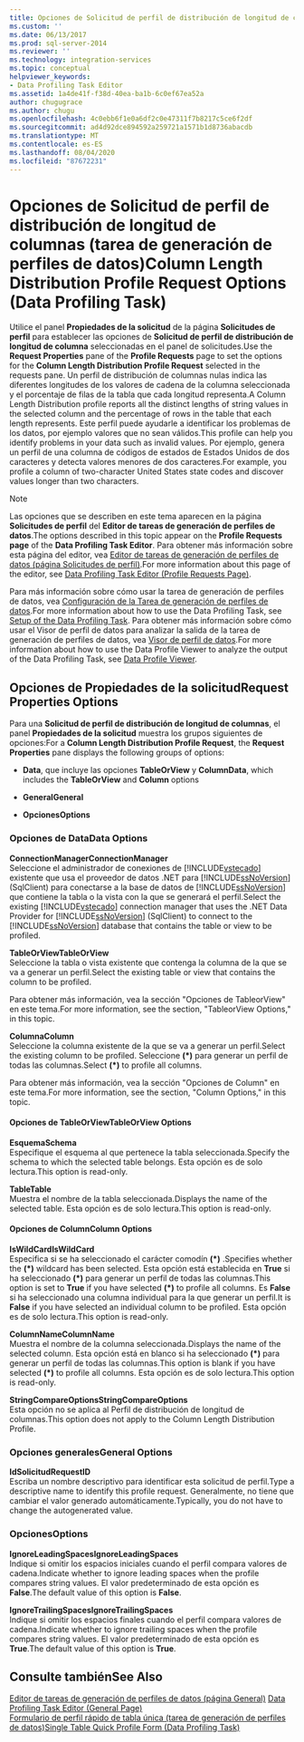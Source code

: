 ```yaml
---
title: Opciones de Solicitud de perfil de distribución de longitud de columnas (tarea de generación de perfiles de datos) | Microsoft Docs
ms.custom: ''
ms.date: 06/13/2017
ms.prod: sql-server-2014
ms.reviewer: ''
ms.technology: integration-services
ms.topic: conceptual
helpviewer_keywords:
- Data Profiling Task Editor
ms.assetid: 1a4de41f-f38d-40ea-ba1b-6c0ef67ea52a
author: chugugrace
ms.author: chugu
ms.openlocfilehash: 4c0ebb6f1e0a6df2c0e47311f7b8217c5ce6f2df
ms.sourcegitcommit: ad4d92dce894592a259721a1571b1d8736abacdb
ms.translationtype: MT
ms.contentlocale: es-ES
ms.lasthandoff: 08/04/2020
ms.locfileid: "87672231"
---
```

# <a name="column-length-distribution-profile-request-options-data-profiling-task"></a><span data-ttu-id="4f8fb-102">Opciones de Solicitud de perfil de distribución de longitud de columnas (tarea de generación de perfiles de datos)</span><span class="sxs-lookup"><span data-stu-id="4f8fb-102">Column Length Distribution Profile Request Options (Data Profiling Task)</span></span>
  <span data-ttu-id="4f8fb-103">Utilice el panel **Propiedades de la solicitud** de la página **Solicitudes de perfil** para establecer las opciones de **Solicitud de perfil de distribución de longitud de columna** seleccionadas en el panel de solicitudes.</span><span class="sxs-lookup"><span data-stu-id="4f8fb-103">Use the **Request Properties** pane of the **Profile Requests** page to set the options for the **Column Length Distribution Profile Request** selected in the requests pane.</span></span> <span data-ttu-id="4f8fb-104">Un perfil de distribución de columnas nulas indica las diferentes longitudes de los valores de cadena de la columna seleccionada y el porcentaje de filas de la tabla que cada longitud representa.</span><span class="sxs-lookup"><span data-stu-id="4f8fb-104">A Column Length Distribution profile reports all the distinct lengths of string values in the selected column and the percentage of rows in the table that each length represents.</span></span> <span data-ttu-id="4f8fb-105">Este perfil puede ayudarle a identificar los problemas de los datos, por ejemplo valores que no sean válidos.</span><span class="sxs-lookup"><span data-stu-id="4f8fb-105">This profile can help you identify problems in your data such as invalid values.</span></span> <span data-ttu-id="4f8fb-106">Por ejemplo, genera un perfil de una columna de códigos de estados de Estados Unidos de dos caracteres y detecta valores menores de dos caracteres.</span><span class="sxs-lookup"><span data-stu-id="4f8fb-106">For example, you profile a column of two-character United States state codes and discover values longer than two characters.</span></span>  
  
> [!NOTE]  
>  <span data-ttu-id="4f8fb-107">Las opciones que se describen en este tema aparecen en la página **Solicitudes de perfil** del **Editor de tareas de generación de perfiles de datos**.</span><span class="sxs-lookup"><span data-stu-id="4f8fb-107">The options described in this topic appear on the **Profile Requests page** of the **Data Profiling Task Editor**.</span></span> <span data-ttu-id="4f8fb-108">Para obtener más información sobre esta página del editor, vea [Editor de tareas de generación de perfiles de datos &#40;página Solicitudes de perfil&#41;](data-profiling-task-editor-profile-requests-page.md).</span><span class="sxs-lookup"><span data-stu-id="4f8fb-108">For more information about this page of the editor, see [Data Profiling Task Editor &#40;Profile Requests Page&#41;](data-profiling-task-editor-profile-requests-page.md).</span></span>  
  
 <span data-ttu-id="4f8fb-109">Para más información sobre cómo usar la tarea de generación de perfiles de datos, vea [Configuración de la Tarea de generación de perfiles de datos](data-profiling-task.md).</span><span class="sxs-lookup"><span data-stu-id="4f8fb-109">For more information about how to use the Data Profiling Task, see [Setup of the Data Profiling Task](data-profiling-task.md).</span></span> <span data-ttu-id="4f8fb-110">Para obtener más información sobre cómo usar el Visor de perfil de datos para analizar la salida de la tarea de generación de perfiles de datos, vea [Visor de perfil de datos](data-profile-viewer.md).</span><span class="sxs-lookup"><span data-stu-id="4f8fb-110">For more information about how to use the Data Profile Viewer to analyze the output of the Data Profiling Task, see [Data Profile Viewer](data-profile-viewer.md).</span></span>  
  
## <a name="request-properties-options"></a><span data-ttu-id="4f8fb-111">Opciones de Propiedades de la solicitud</span><span class="sxs-lookup"><span data-stu-id="4f8fb-111">Request Properties Options</span></span>  
 <span data-ttu-id="4f8fb-112">Para una **Solicitud de perfil de distribución de longitud de columnas**, el panel **Propiedades de la solicitud** muestra los grupos siguientes de opciones:</span><span class="sxs-lookup"><span data-stu-id="4f8fb-112">For a **Column Length Distribution Profile Request**, the **Request Properties** pane displays the following groups of options:</span></span>  
  
-   <span data-ttu-id="4f8fb-113">**Data**, que incluye las opciones **TableOrView** y **Column**</span><span class="sxs-lookup"><span data-stu-id="4f8fb-113">**Data**, which includes the **TableOrView** and **Column** options</span></span>  
  
-   <span data-ttu-id="4f8fb-114">**General**</span><span class="sxs-lookup"><span data-stu-id="4f8fb-114">**General**</span></span>  
  
-   <span data-ttu-id="4f8fb-115">**Opciones**</span><span class="sxs-lookup"><span data-stu-id="4f8fb-115">**Options**</span></span>  
  
### <a name="data-options"></a><span data-ttu-id="4f8fb-116">Opciones de Data</span><span class="sxs-lookup"><span data-stu-id="4f8fb-116">Data Options</span></span>  
 <span data-ttu-id="4f8fb-117">**ConnectionManager**</span><span class="sxs-lookup"><span data-stu-id="4f8fb-117">**ConnectionManager**</span></span>  
 <span data-ttu-id="4f8fb-118">Seleccione el administrador de conexiones de [!INCLUDE[vstecado](../../includes/vstecado-md.md)] existente que usa el proveedor de datos .NET para [!INCLUDE[ssNoVersion](../../includes/ssnoversion-md.md)] (SqlClient) para conectarse a la base de datos de [!INCLUDE[ssNoVersion](../../includes/ssnoversion-md.md)] que contiene la tabla o la vista con la que se generará el perfil.</span><span class="sxs-lookup"><span data-stu-id="4f8fb-118">Select the existing [!INCLUDE[vstecado](../../includes/vstecado-md.md)] connection manager that uses the .NET Data Provider for [!INCLUDE[ssNoVersion](../../includes/ssnoversion-md.md)] (SqlClient) to connect to the [!INCLUDE[ssNoVersion](../../includes/ssnoversion-md.md)] database that contains the table or view to be profiled.</span></span>  
  
 <span data-ttu-id="4f8fb-119">**TableOrView**</span><span class="sxs-lookup"><span data-stu-id="4f8fb-119">**TableOrView**</span></span>  
 <span data-ttu-id="4f8fb-120">Seleccione la tabla o vista existente que contenga la columna de la que se va a generar un perfil.</span><span class="sxs-lookup"><span data-stu-id="4f8fb-120">Select the existing table or view that contains the column to be profiled.</span></span>  
  
 <span data-ttu-id="4f8fb-121">Para obtener más información, vea la sección "Opciones de TableorView" en este tema.</span><span class="sxs-lookup"><span data-stu-id="4f8fb-121">For more information, see the section, "TableorView Options," in this topic.</span></span>  
  
 <span data-ttu-id="4f8fb-122">**Columna**</span><span class="sxs-lookup"><span data-stu-id="4f8fb-122">**Column**</span></span>  
 <span data-ttu-id="4f8fb-123">Seleccione la columna existente de la que se va a generar un perfil.</span><span class="sxs-lookup"><span data-stu-id="4f8fb-123">Select the existing column to be profiled.</span></span> <span data-ttu-id="4f8fb-124">Seleccione **(\*)** para generar un perfil de todas las columnas.</span><span class="sxs-lookup"><span data-stu-id="4f8fb-124">Select **(\*)** to profile all columns.</span></span>  
  
 <span data-ttu-id="4f8fb-125">Para obtener más información, vea la sección "Opciones de Column" en este tema.</span><span class="sxs-lookup"><span data-stu-id="4f8fb-125">For more information, see the section, "Column Options," in this topic.</span></span>  
  
#### <a name="tableorview-options"></a><span data-ttu-id="4f8fb-126">Opciones de TableOrView</span><span class="sxs-lookup"><span data-stu-id="4f8fb-126">TableOrView Options</span></span>  
 <span data-ttu-id="4f8fb-127">**Esquema**</span><span class="sxs-lookup"><span data-stu-id="4f8fb-127">**Schema**</span></span>  
 <span data-ttu-id="4f8fb-128">Especifique el esquema al que pertenece la tabla seleccionada.</span><span class="sxs-lookup"><span data-stu-id="4f8fb-128">Specify the schema to which the selected table belongs.</span></span> <span data-ttu-id="4f8fb-129">Esta opción es de solo lectura.</span><span class="sxs-lookup"><span data-stu-id="4f8fb-129">This option is read-only.</span></span>  
  
 <span data-ttu-id="4f8fb-130">**Table**</span><span class="sxs-lookup"><span data-stu-id="4f8fb-130">**Table**</span></span>  
 <span data-ttu-id="4f8fb-131">Muestra el nombre de la tabla seleccionada.</span><span class="sxs-lookup"><span data-stu-id="4f8fb-131">Displays the name of the selected table.</span></span> <span data-ttu-id="4f8fb-132">Esta opción es de solo lectura.</span><span class="sxs-lookup"><span data-stu-id="4f8fb-132">This option is read-only.</span></span>  
  
#### <a name="column-options"></a><span data-ttu-id="4f8fb-133">Opciones de Column</span><span class="sxs-lookup"><span data-stu-id="4f8fb-133">Column Options</span></span>  
 <span data-ttu-id="4f8fb-134">**IsWildCard**</span><span class="sxs-lookup"><span data-stu-id="4f8fb-134">**IsWildCard**</span></span>  
 <span data-ttu-id="4f8fb-135">Especifica si se ha seleccionado el carácter comodín **(\*)** .</span><span class="sxs-lookup"><span data-stu-id="4f8fb-135">Specifies whether the **(\*)** wildcard has been selected.</span></span> <span data-ttu-id="4f8fb-136">Esta opción está establecida en **True** si ha seleccionado **(\*)** para generar un perfil de todas las columnas.</span><span class="sxs-lookup"><span data-stu-id="4f8fb-136">This option is set to **True** if you have selected **(\*)** to profile all columns.</span></span> <span data-ttu-id="4f8fb-137">Es **False** si ha seleccionado una columna individual para la que generar un perfil.</span><span class="sxs-lookup"><span data-stu-id="4f8fb-137">It is **False** if you have selected an individual column to be profiled.</span></span> <span data-ttu-id="4f8fb-138">Esta opción es de solo lectura.</span><span class="sxs-lookup"><span data-stu-id="4f8fb-138">This option is read-only.</span></span>  
  
 <span data-ttu-id="4f8fb-139">**ColumnName**</span><span class="sxs-lookup"><span data-stu-id="4f8fb-139">**ColumnName**</span></span>  
 <span data-ttu-id="4f8fb-140">Muestra el nombre de la columna seleccionada.</span><span class="sxs-lookup"><span data-stu-id="4f8fb-140">Displays the name of the selected column.</span></span> <span data-ttu-id="4f8fb-141">Esta opción está en blanco si ha seleccionado **(\*)** para generar un perfil de todas las columnas.</span><span class="sxs-lookup"><span data-stu-id="4f8fb-141">This option is blank if you have selected **(\*)** to profile all columns.</span></span> <span data-ttu-id="4f8fb-142">Esta opción es de solo lectura.</span><span class="sxs-lookup"><span data-stu-id="4f8fb-142">This option is read-only.</span></span>  
  
 <span data-ttu-id="4f8fb-143">**StringCompareOptions**</span><span class="sxs-lookup"><span data-stu-id="4f8fb-143">**StringCompareOptions**</span></span>  
 <span data-ttu-id="4f8fb-144">Esta opción no se aplica al Perfil de distribución de longitud de columnas.</span><span class="sxs-lookup"><span data-stu-id="4f8fb-144">This option does not apply to the Column Length Distribution Profile.</span></span>  
  
### <a name="general-options"></a><span data-ttu-id="4f8fb-145">Opciones generales</span><span class="sxs-lookup"><span data-stu-id="4f8fb-145">General Options</span></span>  
 <span data-ttu-id="4f8fb-146">**IdSolicitud**</span><span class="sxs-lookup"><span data-stu-id="4f8fb-146">**RequestID**</span></span>  
 <span data-ttu-id="4f8fb-147">Escriba un nombre descriptivo para identificar esta solicitud de perfil.</span><span class="sxs-lookup"><span data-stu-id="4f8fb-147">Type a descriptive name to identify this profile request.</span></span> <span data-ttu-id="4f8fb-148">Generalmente, no tiene que cambiar el valor generado automáticamente.</span><span class="sxs-lookup"><span data-stu-id="4f8fb-148">Typically, you do not have to change the autogenerated value.</span></span>  
  
### <a name="options"></a><span data-ttu-id="4f8fb-149">Opciones</span><span class="sxs-lookup"><span data-stu-id="4f8fb-149">Options</span></span>  
 <span data-ttu-id="4f8fb-150">**IgnoreLeadingSpaces**</span><span class="sxs-lookup"><span data-stu-id="4f8fb-150">**IgnoreLeadingSpaces**</span></span>  
 <span data-ttu-id="4f8fb-151">Indique si omitir los espacios iniciales cuando el perfil compara valores de cadena.</span><span class="sxs-lookup"><span data-stu-id="4f8fb-151">Indicate whether to ignore leading spaces when the profile compares string values.</span></span> <span data-ttu-id="4f8fb-152">El valor predeterminado de esta opción es **False**.</span><span class="sxs-lookup"><span data-stu-id="4f8fb-152">The default value of this option is **False**.</span></span>  
  
 <span data-ttu-id="4f8fb-153">**IgnoreTrailingSpaces**</span><span class="sxs-lookup"><span data-stu-id="4f8fb-153">**IgnoreTrailingSpaces**</span></span>  
 <span data-ttu-id="4f8fb-154">Indique si omitir los espacios finales cuando el perfil compara valores de cadena.</span><span class="sxs-lookup"><span data-stu-id="4f8fb-154">Indicate whether to ignore trailing spaces when the profile compares string values.</span></span> <span data-ttu-id="4f8fb-155">El valor predeterminado de esta opción es **True**.</span><span class="sxs-lookup"><span data-stu-id="4f8fb-155">The default value of this option is **True**.</span></span>  
  
## <a name="see-also"></a><span data-ttu-id="4f8fb-156">Consulte también</span><span class="sxs-lookup"><span data-stu-id="4f8fb-156">See Also</span></span>  
 <span data-ttu-id="4f8fb-157">[Editor de tareas de generación de perfiles de datos &#40;página General&#41;](../general-page-of-integration-services-designers-options.md) </span><span class="sxs-lookup"><span data-stu-id="4f8fb-157">[Data Profiling Task Editor &#40;General Page&#41;](../general-page-of-integration-services-designers-options.md) </span></span>  
 [<span data-ttu-id="4f8fb-158">Formulario de perfil rápido de tabla única &#40;tarea de generación de perfiles de datos&#41;</span><span class="sxs-lookup"><span data-stu-id="4f8fb-158">Single Table Quick Profile Form &#40;Data Profiling Task&#41;</span></span>](single-table-quick-profile-form-data-profiling-task.md)  
  
  
